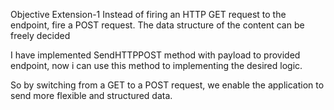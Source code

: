 Objective Extension-1
Instead of firing an HTTP GET request to the endpoint, fire a POST request. The data structure
of the content can be freely decided

I have implemented SendHTTPPOST method with payload to provided endpoint, now i can use this method to implementing
the desired logic.

So by switching from a GET to a POST request, we enable the application to send more flexible and structured data.

